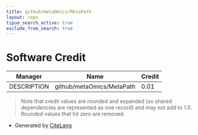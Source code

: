 ```yaml
---
title: github/metaOmics/MetaPath
layout: repo
tipue_search_active: true
exclude_from_search: true
---
```

# Software Credit

|Manager|Name|Credit|
|-------|----|------|
|DESCRIPTION|github/metaOmics/MetaPath|0.01|


> Note that credit values are rounded and expanded (so shared dependencies are represented as one record) and may not add to 1.0. Rounded values that hit zero are removed.


- Generated by [CiteLang](https://github.com/vsoch/citelang)
